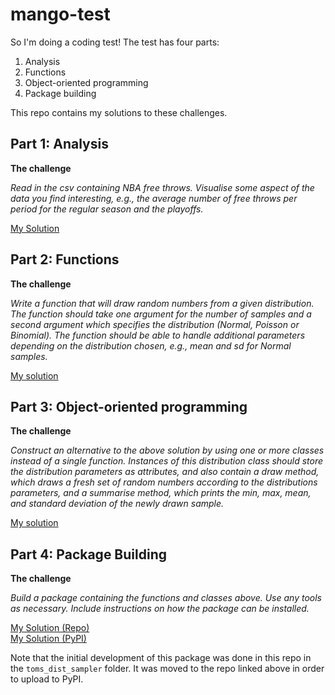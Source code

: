 # mango-test

So I'm doing a coding test! The test has four parts:

1. Analysis
2. Functions
3. Object-oriented programming
4. Package building

This repo contains my solutions to these challenges.

## Part 1: Analysis

**The challenge**

*Read in the csv containing NBA free throws. Visualise some aspect of the data you find interesting, e.g., the average number of free throws per period for the regular season and the playoffs.*

[My Solution](http://nbviewer.jupyter.org/github/Tommo565/distribution-sampler/blob/master/1.%20Analysis.ipynb)

## Part 2: Functions

**The challenge**  

*Write a function that will draw random numbers from a given distribution. The function should take one argument for the number of samples and a second argument which specifies the distribution (Normal, Poisson or Binomial). The function should be able to handle additional parameters depending on the distribution chosen, e.g., mean and sd for Normal samples.*

[My solution](http://nbviewer.jupyter.org/github/Tommo565/distribution-sampler/blob/master/2.%20Programming%20-%20Functions.ipynb)

## Part 3: Object-oriented programming

**The challenge**

*Construct an alternative to the above solution by using one or more classes instead of a single function.
Instances of this distribution class should store the distribution parameters as attributes, and also contain a draw method, which draws a fresh set of random numbers according to the distributions parameters, and a summarise method, which prints the min, max, mean, and standard deviation of the newly drawn sample.*

[My solution](http://nbviewer.jupyter.org/github/tommo565/distribution-sampler/blob/master/3.%20Programming%20-%20OOP.ipynb)

## Part 4: Package Building

**The challenge** 

*Build a package containing the functions and classes above. Use any tools as necessary. Include instructions on how the package can be installed.*

[My Solution (Repo)](https://github.com/Tommo565/toms_dist_sampler)  
[My Solution (PyPI)](https://pypi.org/project/toms-dist-sampler/)  

Note that the initial development of this package was done in this repo in the `toms_dist_sampler` folder. It was moved to the repo linked above in order to upload to PyPI.

